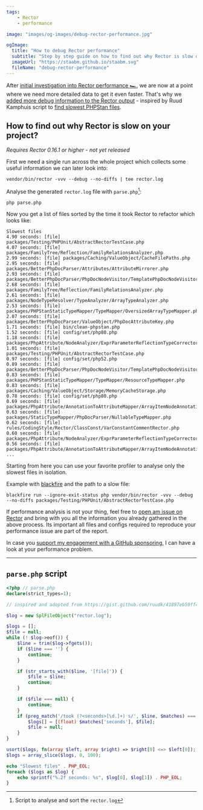 ```yaml
---
tags:
    - Rector
    - performance

image: "images/og-images/debug-rector-performance.jpg"

ogImage:
  title: "How to debug Rector performance"
  subtitle: "Step by step guide on how to find out why Rector is slow on your project"
  imageUrl: "https://staabm.github.io/staabm.svg"
  fileName: "debug-rector-performance"
---
```


After [initial investigation into Rector performance 🏎️](https://staabm.github.io/2023/05/06/racing-rector.html), we are now at a point where we need more detailed data to get it even faster.
That's why we [added more debug information to the Rector output](https://github.com/rectorphp/rector-src/pull/3785) - inspired by Ruud Kamphuis script to [find slowest PHPStan files](https://gist.github.com/ruudk/41897eb59ff497b271fc9fa3c7d5fb27).

## How to find out why Rector is slow on your project?

_Requires Rector 0.16.1 or higher - not yet released_

First we need a single run across the whole project which collects some useful information we can later look into:

```
vendor/bin/rector -vvv --debug --no-diffs | tee rector.log
```

Analyse the generated `rector.log` file with `parse.php`[^parseSource]:
```
php parse.php
```

Now you get a list of files sorted by the time it took Rector to refactor which looks like:

```
Slowest files
4.90 seconds: [file] packages/Testing/PHPUnit/AbstractRectorTestCase.php
4.07 seconds: [file] packages/FamilyTree/Reflection/FamilyRelationsAnalyzer.php
2.99 seconds: [file] packages/Caching/ValueObject/CacheFilePaths.php
2.95 seconds: [file] packages/BetterPhpDocParser/Attributes/AttributeMirrorer.php
2.93 seconds: [file] packages/BetterPhpDocParser/PhpDocNodeVisitor/TemplatePhpDocNodeVisitor.php
2.68 seconds: [file] packages/FamilyTree/Reflection/FamilyRelationsAnalyzer.php
2.61 seconds: [file] packages/NodeTypeResolver/TypeAnalyzer/ArrayTypeAnalyzer.php
2.53 seconds: [file] packages/PHPStanStaticTypeMapper/TypeMapper/OversizedArrayTypeMapper.php
2.07 seconds: [file] packages/BetterPhpDocParser/ValueObject/PhpDocAttributeKey.php
1.71 seconds: [file] bin/clean-phpstan.php
1.52 seconds: [file] config/set/php80.php
1.18 seconds: [file] packages/PhpAttribute/NodeAnalyzer/ExprParameterReflectionTypeCorrector.php
1.01 seconds: [file] packages/Testing/PHPUnit/AbstractRectorTestCase.php
0.97 seconds: [file] config/set/php52.php
0.89 seconds: [file] packages/BetterPhpDocParser/PhpDocNodeVisitor/TemplatePhpDocNodeVisitor.php
0.83 seconds: [file] packages/PHPStanStaticTypeMapper/TypeMapper/ResourceTypeMapper.php
0.83 seconds: [file] packages/Caching/ValueObject/Storage/MemoryCacheStorage.php
0.78 seconds: [file] config/set/php80.php
0.69 seconds: [file] packages/PhpAttribute/AnnotationToAttributeMapper/ArrayItemNodeAnnotationToAttributeMapper.php
0.63 seconds: [file] packages/StaticTypeMapper/PhpDocParser/NullableTypeMapper.php
0.62 seconds: [file] rules/CodingStyle/Rector/ClassConst/VarConstantCommentRector.php
0.60 seconds: [file] packages/PhpAttribute/NodeAnalyzer/ExprParameterReflectionTypeCorrector.php
0.56 seconds: [file] packages/PhpAttribute/AnnotationToAttributeMapper/ArrayItemNodeAnnotationToAttributeMapper.php
...
```

Starting from here you can use your favorite profiler to analyse only the slowest files in isolation.

Example with [blackfire](https://blackfire.io/) and the path to a slow file:
```
blackfire run --ignore-exit-status php vendor/bin/rector -vvv --debug --no-diffs packages/Testing/PHPUnit/AbstractRectorTestCase.php
```

If performance analysis is not your thing, feel free to [open am issue on Rector](https://github.com/rectorphp/rector/issues/new/choose) and bring with you all the information you already gathered in the above process.
Its important all files and configs required to reproduce your performance issue are part of the report.

In case you [support my engagement with a GitHub sponsoring](https://github.com/sponsors/staabm), I can have a look at your performance problem.

----

## `parse.php` script

[^parseSource]: Script to analyse and sort the `rector.log`

```php
<?php // parse.php
declare(strict_types=1);

// inspired and adopted from https://gist.github.com/ruudk/41897eb59ff497b271fc9fa3c7d5fb27

$log = new SplFileObject("rector.log");

$logs = [];
$file = null;
while (! $log->eof()) {
    $line = trim($log->fgets());
    if ($line === '') {
        continue;
    }

    if (str_starts_with($line, '[file]')) {
        $file = $line;
        continue;
    }

    if ($file === null) {
        continue;
    }
    if (preg_match('/took (?<seconds>[\d.]+) s/', $line, $matches) === 1) {
        $logs[] = [(float) $matches['seconds'], $file];
        $file = null;
    }
}

usort($logs, fn(array $left, array $right) => $right[0] <=> $left[0]);
$logs = array_slice($logs, 0, 100);

echo "Slowest files" . PHP_EOL;
foreach ($logs as $log) {
    echo sprintf("%.2f seconds: %s", $log[0], $log[1]) . PHP_EOL;
}
```

